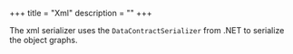 +++
title = "Xml" 
description = ""
+++

The xml serializer uses the `DataContractSerializer` from .NET to serialize the object graphs.

